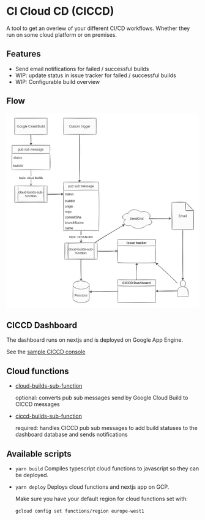 # CI Cloud CD (CICCD)

A tool to get an overiew of your different CI/CD workflows. Whether they run on some cloud platform or on premises.

## Features

- Send email notifications for failed / successful builds
- WIP: update status in issue tracker for failed / successful builds
- WIP: Configurable build overview

## Flow

![ciccd-flow](chart.png)

## CICCD Dashboard

The dashboard runs on nextjs and is deployed on Google App Engine.

See the [sample CICCD console](https://ciccd-console.ew.r.appspot.com/)

## Cloud functions

- [cloud-builds-sub-function](packages/cloud-builds-sub-function/README.md)
  
  optional: converts pub sub messages send by Google Cloud Build to CICCD messages

- [ciccd-builds-sub-function](packages/ciccd-builds-sub-function/README.md)

  required: handles CICCD pub sub messages to add build statuses to the dashboard database and sends notifications

## Available scripts

- `yarn build` Compiles typescript cloud functions to javascript so they can be deployed.

- `yarn deploy` Deploys cloud functions and nextjs app on GCP. 

    Make sure you have your default region for cloud functions set with: 

    `gcloud config set functions/region europe-west1`

